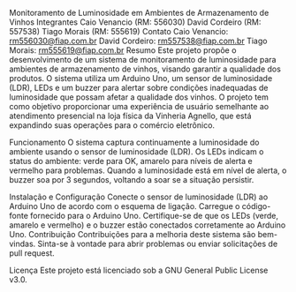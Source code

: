 Monitoramento de Luminosidade em Ambientes de Armazenamento de Vinhos
Integrantes
Caio Venancio (RM: 556030)
David Cordeiro (RM: 557538)
Tiago Morais (RM: 555619)
Contato
Caio Venancio: rm556030@fiap.com.br
David Cordeiro: rm557538@fiap.com.br
Tiago Morais: rm555619@fiap.com.br
Resumo
Este projeto propõe o desenvolvimento de um sistema de monitoramento de luminosidade para ambientes de armazenamento de vinhos, visando garantir a qualidade dos produtos. O sistema utiliza um Arduino Uno, um sensor de luminosidade (LDR), LEDs e um buzzer para alertar sobre condições inadequadas de luminosidade que possam afetar a qualidade dos vinhos. O projeto tem como objetivo proporcionar uma experiência de usuário semelhante ao atendimento presencial na loja física da Vinheria Agnello, que está expandindo suas operações para o comércio eletrônico.

Funcionamento
O sistema captura continuamente a luminosidade do ambiente usando o sensor de luminosidade (LDR). Os LEDs indicam o status do ambiente: verde para OK, amarelo para níveis de alerta e vermelho para problemas. Quando a luminosidade está em nível de alerta, o buzzer soa por 3 segundos, voltando a soar se a situação persistir.

Instalação e Configuração
Conecte o sensor de luminosidade (LDR) ao Arduino Uno de acordo com o esquema de ligação.
Carregue o código-fonte fornecido para o Arduino Uno.
Certifique-se de que os LEDs (verde, amarelo e vermelho) e o buzzer estão conectados corretamente ao Arduino Uno.
Contribuição
Contribuições para a melhoria deste sistema são bem-vindas. Sinta-se à vontade para abrir problemas ou enviar solicitações de pull request.

Licença
Este projeto está licenciado sob a GNU General Public License v3.0.

